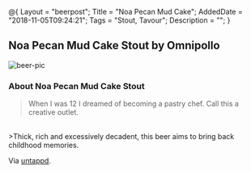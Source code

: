 @{
    Layout = "beerpost";
    Title = "Noa Pecan Mud Cake";
    AddedDate = "2018-11-05T09:24:21";
    Tags = "Stout, Tavour";
    Description = "";
}

## Noa Pecan Mud Cake Stout by Omnipollo

![beer-pic]

### About Noa Pecan Mud Cake Stout

> When I was 12 I dreamed of becoming a pastry chef. Call this a creative outlet.
<br/>
>Thick, rich and excessively decadent, this beer aims to bring back childhood memories.

Via [untappd][untappd-url].

[untappd-url]: <https://untappd.com/b/omnipollo-noa-pecan-mud-cake-stout-2018/2635918>
[beer-pic]: https://jasonpowley.com/assets/img/2018-11-05-noa-pecan-mud-cake.jpeg "Noa Pecan Mud Cake Stout by Omnipollo"

